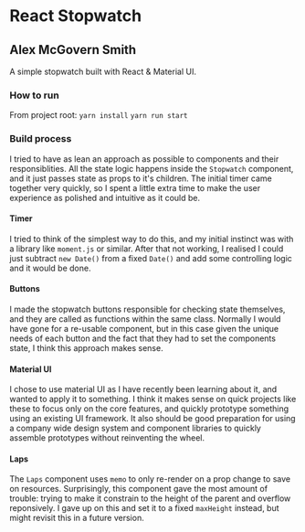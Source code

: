 # React Stopwatch

## Alex McGovern Smith

A simple stopwatch built with React & Material UI.

### How to run

From project root:
`yarn install`
`yarn run start`

### Build process

I tried to have as lean an approach as possible to components and their responsiblities.
All the state logic happens inside the `Stopwatch` component, and it just passes state as props to it's children.
The initial timer came together very quickly, so I spent a little extra time to make the user experience as polished and intuitive as it could be.

#### Timer

I tried to think of the simplest way to do this, and my initial instinct was with a library like `moment.js` or similar.
After that not working, I realised I could just subtract `new Date()` from a fixed `Date()` and add some controlling logic and it would be done.

#### Buttons

I made the stopwatch buttons responsible for checking state themselves, and they are called as functions within the same class. Normally I would have gone for a re-usable component, but in this case given the unique needs of each button and the fact that they had to set the components state, I think this approach makes sense.

#### Material UI

I chose to use material UI as I have recently been learning about it, and wanted to apply it to something.
I think it makes sense on quick projects like these to focus only on the core features, and quickly prototype something using an existing UI framework. It also should be good preparation for using a company wide design system and component libraries to quickly assemble prototypes without reinventing the wheel.

#### Laps

The `Laps` component uses `memo` to only re-render on a prop change to save on resources.
Surprisingly, this component gave the most amount of trouble: trying to make it constrain to the height of the parent and overflow reponsively. I gave up on this and set it to a fixed `maxHeight` instead, but might revisit this in a future version.
